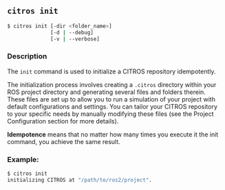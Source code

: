 ## `citros init`
```sh
$ citros init [-dir <folder_name>] 
              [-d | --debug] 
              [-v | --verbose]               
```

### Description

The `init` command is used to initialize a CITROS repository idempotently. 

The initialization process involves creating a `.citros` directory within your ROS project directory and generating several files and folders therein. These files are set up to allow you to run a simulation of your project with default configurations and settings. You can tailor your CITROS repository to your specific needs by manually modifying these files (see the Project Configuration section for more details).

**Idempotence** means that no matter how many times you execute it the init command, you achieve the same result.


### Example:
```bash
$ citros init
initializing CITROS at "/path/to/ros2/project". 
```

